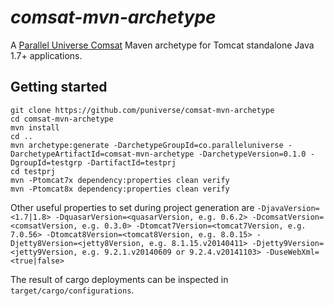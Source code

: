 # *comsat-mvn-archetype*

A [Parallel Universe Comsat](http://www.paralleluniverse.co/comsat/) Maven archetype for Tomcat standalone Java 1.7+ applications.

## Getting started

```
git clone https://github.com/puniverse/comsat-mvn-archetype
cd comsat-mvn-archetype
mvn install
cd ..
mvn archetype:generate -DarchetypeGroupId=co.paralleluniverse -DarchetypeArtifactId=comsat-mvn-archetype -DarchetypeVersion=0.1.0 -DgroupId=testgrp -DartifactId=testprj
cd testprj
mvn -Ptomcat7x dependency:properties clean verify
mvn -Ptomcat8x dependency:properties clean verify
```

Other useful properties to set during project generation are `-DjavaVersion=<1.7|1.8> -DquasarVersion=<quasarVersion, e.g. 0.6.2> -DcomsatVersion=<comsatVersion, e.g. 0.3.0> -Dtomcat7Version=<tomcat7Version, e.g. 7.0.56> -Dtomcat8Version=<tomcat8Version, e.g. 8.0.15> -Djetty8Version=<jetty8Version, e.g. 8.1.15.v20140411> -Djetty9Version=<jetty9Version, e.g. 9.2.1.v20140609 or 9.2.4.v20141103> -DuseWebXml=<true|false>`

The result of cargo deployments can be inspected in `target/cargo/configurations`.
